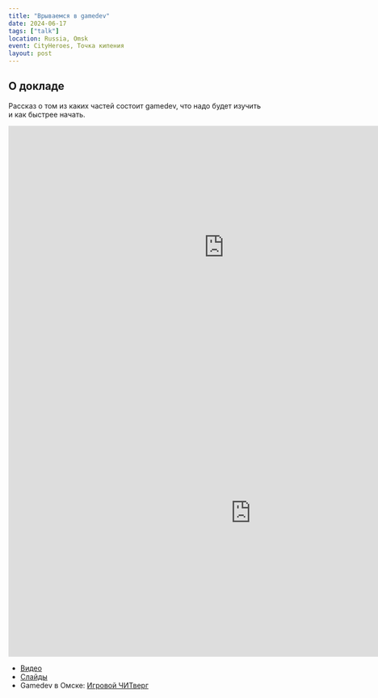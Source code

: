 ```yaml
---
title: "Врываемся в gamedev"
date: 2024-06-17
tags: ["talk"]
location: Russia, Omsk
event: CityHeroes, Точка кипения
layout: post
---
```


## О докладе

Рассказ о том из каких частей состоит gamedev, что надо будет изучить и как быстрее начать.

<iframe src="https://vk.com/video_ext.php?oid=-205361235&id=456239029&hd=2" width="853" height="480" allow="autoplay; encrypted-media; fullscreen; picture-in-picture; screen-wake-lock;" frameborder="0" allowfullscreen></iframe>

<iframe src="https://docs.google.com/presentation/d/e/2PACX-1vRIlyb8uiCg0IPKv5v5WUFiA9uV8fGgd4hZMOjQM3qlIIZwkpELESHx7Eri0SZE-2z2lGkvpQ29HgTW/embed?start=false&loop=false&delayms=3000" frameborder="0" width="960" height="569" allowfullscreen="true" mozallowfullscreen="true" webkitallowfullscreen="true"></iframe>


- [Видео](https://vk.com/video-205361235_456239029)
- [Слайды](https://docs.google.com/presentation/d/e/2PACX-1vRIlyb8uiCg0IPKv5v5WUFiA9uV8fGgd4hZMOjQM3qlIIZwkpELESHx7Eri0SZE-2z2lGkvpQ29HgTW/pub?start=false&loop=false&delayms=3000)
- Gamedev в Омске: [Игровой ЧИТверг](https://t.me/omsky_gamedev)
